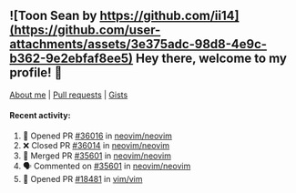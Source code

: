## ![Toon Sean by https://github.com/ii14](https://github.com/user-attachments/assets/3e375adc-98d8-4e9c-b362-9e2ebfaf8ee5) Hey there, welcome to my profile! 👋

[About me](https://seandewar.github.io/)
 | [Pull requests](https://github.com/search?p=1&q=author%3Aseandewar+is%3Apr)
 | [Gists](https://gist.github.com/seandewar)

#### Recent activity:

<!--START_SECTION:activity-->
1. 💪 Opened PR [#36016](https://github.com/neovim/neovim/pull/36016) in [neovim/neovim](https://github.com/neovim/neovim)
2. ❌ Closed PR [#36014](https://github.com/neovim/neovim/pull/36014) in [neovim/neovim](https://github.com/neovim/neovim)
3. 🎉 Merged PR [#35601](https://github.com/neovim/neovim/pull/35601) in [neovim/neovim](https://github.com/neovim/neovim)
4. 🗣 Commented on [#35601](https://github.com/neovim/neovim/pull/35601#issuecomment-3367403935) in [neovim/neovim](https://github.com/neovim/neovim)
5. 💪 Opened PR [#18481](https://github.com/vim/vim/pull/18481) in [vim/vim](https://github.com/vim/vim)
<!--END_SECTION:activity-->
